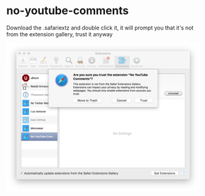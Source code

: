 # no-youtube-comments

Download the .safariextz and double click it, it will prompt you that it's not from the extension gallery, trust it anyway

![prompt](extension.png)
